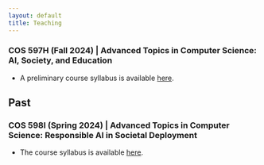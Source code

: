 ```yaml
---
layout: default
title: Teaching
---
```



### COS 597H (Fall 2024) | Advanced Topics in Computer Science: AI, Society, and Education

- A preliminary course syllabus is available [here](https://docs.google.com/document/d/1H7IEZVMuZu-t_v2yyiMbcgcgph01356EVtmeFKfeTvM/edit?usp=sharing).

## Past
### COS 598I (Spring 2024) | Advanced Topics in Computer Science: Responsible AI in Societal Deployment

- The course syllabus is available [here](https://docs.google.com/document/d/1rDF5eSKb55HxaPPHH_ukcsmEgkrTG2rC6KbcWxSkerU/edit?usp=sharing).

